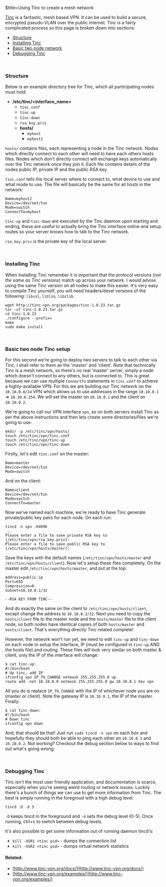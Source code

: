 $title=Using Tinc to create a mesh network

[Tinc](http://tinc-vpn.org) is a fantastic, mesh based VPN. It can be used to build a secure, encrypted pseudo-VLAN over the public internet. Tinc is a fairly complicated process so this page is broken down into sections:

+ [Structure](#structure)
+ [Installing Tinc](#install)
+ [Basic two node network](#basic)
+ [Debugging Tinc](#debug)


<br />
<h3 id="structure">Structure</h3>

Below is an example directory tree for Tinc, which all participating nodes must hold:

+ **/etc/tinc/<interface_name\>**
    * `tinc.conf`
    * `tinc-up`
    * `tinc-down`
    * `rsa_key.priv`
    * **hosts/**
        - `myhost`
        - `myhost2`


`hosts/` contains files, each representing a node in the Tinc network. Nodes which directly connect to each other will need to have each others hosts files. Nodes which don't directly connect will exchange keys automatically over the Tinc network once they join it. Each file contains details of the nodes public IP, private IP and the public RSA key.

`tinc.conf` tells the local server where to connect to, what device to use and what mode to use. The file will basically be the same for all hosts in the network:

    Name=myhost2
    Device=/dev/net/tun
    Mode=switch
    ConnectTo=myhost

`tinc-up` and `tinc-down` are executed by the Tinc daemon upon starting and ending, these are useful to actually bring the Tinc interface online and setup routes so your server knows how to talk to the Tinc network.

`rsa_key.priv` is the private key of the local server.


<br />
<h3 id="install">Installing Tinc</h3>

When installing Tinc remember it is important that the protocol versions (_not the same as Tinc versions_) match up across your network. I would advise using the same Tinc version on all nodes to make this easier. It's very easy to compile Tinc yourself, you will need headers/devel versions of the following: `libssl`, `liblzo`, `libzlib`.

    wget http://tinc-vpn.org/packages/tinc-1.0.23.tar.gz
    tar -xf tinc-1.0.23.tar.gz
    cd tinc-1.0.23
    ./configure --prefix=
    make
    sudo make install


<br />
<h3 id="basic">Basic two node Tinc setup</h3>

For this second we're going to deploy two servers to talk to each other via Tinc, I shall refer to them as the 'master' and 'client'. Note that technically Tinc is a mesh network, so there's no real 'master' server, simply a node which doesn't connect to any others, but is connected to. This is great because we can use multiple `ConnectTo` statements in `tinc.conf` to achieve a highly-available VPN. For this we are building our Tinc network on the `10.10.0.0/24` VPN which allows us to use addresses in the range `10.10.0.1` => `10.10.0.254`. We will set the master on `10.10.0.1` and the client on `10.10.0.2`.

We're going to call our VPN interface `vpn`, so on both servers install Tinc as per the above instructions and then lets create some directories/files we're going to use:

    mkdir -p /etc/tinc/vpn/hosts/
    touch /etc/tinc/vpn/tinc.conf
    touch /etc/tinc/vpn/tinc-up
    touch /etc/tinc/vpn/tinc-down

Firstly, let's edit `tinc.conf` on the master:

    Name=master
    Device=/dev/net/tun
    Mode=switch

And on the client:

    Name=client
    Device=/dev/net/tun
    Mode=switch
    ConnectTo=master

Now we've named each machine, we're ready to have Tinc generate private/public key pairs for each node. On each run:

    tincd -n vpn -K4096
    ...
    Please enter a file to save private RSA key to [/etc/tinc/vpn/rsa_key.priv]: 
    Please enter a file to save public RSA key to [/etc/tinc/vpn/hosts/master]:

Save the keys with the default names (`/etc/tinc/vpn/hosts/master` and `/etc/tinc/vpn/hosts/client`). Now let's setup these files completely. On the master edit `/etc/tinc/vpn/hosts/master`, and put at the top:

    Address=public-ip
    Port=655
    Compression=0
    Subnet=10.10.0.1/32

    --RSA KEY FROM TINC--

And do exactly the same on the client to `/etc/tinc/vpn/hosts/client`, except change the address to `10.10.0.2/32`. Next you need to copy the `hosts/client` file to the master node and the `hosts/master` file to the client node, so both nodes have identical copies of both `hosts/master` and `hosts/client`. That's everything directly Tinc related complete!

However, the network won't run yet, we need to edit `tinc-up` and `tinc-down` on each node to setup the interface, IP (must be configured in `tinc-up` AND the hosts file) and routing. These files will look very similar on both master & client, only the IP of the interface will change:

    $ cat tinc-up:
    #!/bin/bash
    # Up tinc, add IP
    ifconfig vpn IP_TO_CHANGE netmask 255.255.255.0 up
    route add -net 10.10.0.0 netmask 255.255.255.0 gw 10.10.0.1 dev vpn

All you do is replace `IP_TO_CHANGE` with the IP of whichever node you are on (master or client). Note the gateway IP is `10.10.0.1`, the IP of the master. Finally:

    $ cat tinc-down:
    #!/bin/bash
    # Down tinc
    ifconfig vpn down

And, that should be that! Just run `sudo tincd -n vpn` on each box and hopefully they should both be able to ping each other on `10.10.0.1` and `10.10.0.2`. Not working? Checkout the debug section below to ways to find out what's going wrong:


<br />
<h3 id="debug">Debugging Tinc</h3>

Tinc isn't the most user friendly application, and documentation is scarce, especially when you're seeing weird routing or network issues. Luckily there's a bunch of things we can use to get more information from Tinc. The best is simply running in the foregroud with a high debug level:

`tincd -D -d 5`

`-D` keeps tincd in the foreground and `-d` sets the debug level (0-5). Once running, ctrl+c to switch between debug levels.

It's also possible to get some information out of running daemon tincd's:

+ `kill -USR1 <tinc pid>` - dumps the connection list
+ `kill -USR2 <tinc pid>` - dumps virtual network statistics



#### Related:

+ [http://www.tinc-vpn.org/docs/](http://www.tinc-vpn.org/docs/)
+ [http://www.tinc-vpn.org/examples/](http://www.tinc-vpn.org/examples/)

